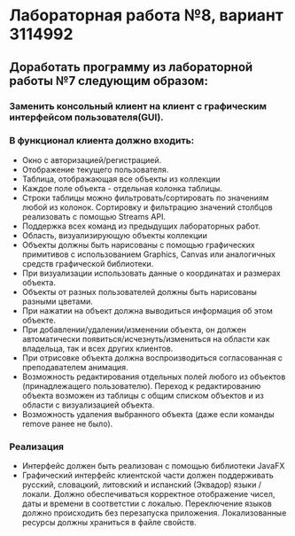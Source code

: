 # Лабораторная работа №8, вариант 3114992
## Доработать программу из лабораторной работы №7 следующим образом:

### Заменить консольный клиент на клиент с графическим интерфейсом пользователя(GUI). 

### В функционал клиента должно входить:

* Окно с авторизацией/регистрацией.
* Отображение текущего пользователя.
* Таблица, отображающая все объекты из коллекции
* Каждое поле объекта - отдельная колонка таблицы.
* Строки таблицы можно фильтровать/сортировать по значениям любой из колонок. Сортировку и фильтрацию значений столбцов реализовать с помощью Streams API.
* Поддержка всех команд из предыдущих лабораторных работ.
* Область, визуализирующую объекты коллекции
* Объекты должны быть нарисованы с помощью графических примитивов с использованием Graphics, Canvas или аналогичных средств графической библиотеки.
* При визуализации использовать данные о координатах и размерах объекта.
* Объекты от разных пользователей должны быть нарисованы разными цветами.
* При нажатии на объект должна выводиться информация об этом объекте.
* При добавлении/удалении/изменении объекта, он должен автоматически появиться/исчезнуть/измениться  на области как владельца, так и всех других клиентов. 
* При отрисовке объекта должна воспроизводиться согласованная с преподавателем анимация.
* Возможность редактирования отдельных полей любого из объектов (принадлежащего пользователю). Переход к редактированию объекта возможен из таблицы с общим списком объектов и из области с визуализацией объекта.
* Возможность удаления выбранного объекта (даже если команды remove ранее не было).

### Реализация 

* Интерфейс должен быть реализован с помощью библиотеки JavaFX
* Графический интерфейс клиентской части должен поддерживать русский, словацкий, литовский и испанский (Эквадор) языки / локали. Должно обеспечиваться корректное отображение чисел, даты и времени в соответстии с локалью. Переключение языков должно происходить без перезапуска приложения. Локализованные ресурсы должны храниться в файле свойств.
